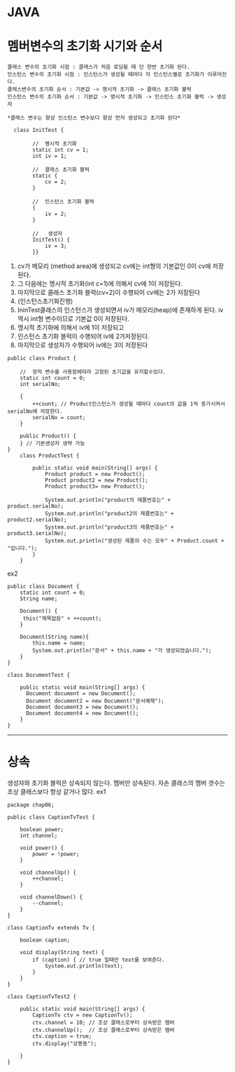 # JAVA
# 멤버변수의 초기화 시기와 순서
````
클래스 변수의 초기화 시점 : 클래스가 처음 로딩될 때 단 한번 초기화 된다.
인스턴스 변수의 초기화 시점 : 인스턴스가 생성될 때마다 각 인스턴스별로 초기화가 이루어진다.
클래스변수의 초기화 순서 : 기본값 -> 명시적 초기화 -> 클래스 초기화 블럭
인스턴스 변수의 초기화 순서 : 기본값 -> 명시적 초기화 -> 인스턴스 초기화 블럭 -> 생성자

*클래스 변수는 항상 인스턴스 변수보다 항상 먼저 생성되고 초기화 된다*

  class InitTest {

        //  명시적 초기화
        static int cv = 1;
        int iv = 1;

        //  클래스 초기화 블럭
        static {
            cv = 2;
        }

        //  인스턴스 초기화 블럭
        {
            iv = 2;
        }

        //   생성자
        InitTest() {
            iv = 3;
        }}
````
1. cv가 메모리 (method area)에 생성되고 cv에는 int형의 기본값인 0이 cv에 저장된다.
2. 그 다음에는 명시적 초기화(int c=1)에 의해서 cv에 1이 저장된다.
3. 마지막으로 클래스 초기화 블럭(cv=2)이 수행되어 cv에는 2가 저장된다
4. (인스턴스초기화진행)
5. IninTest클래스의 인스턴스가 생성되면서 iv가 메모리(heap)에 존재하게 된다. iv역시 int형 변수이므로 기본값 0이 저장된다.
6. 명시적 초기화에 의해서 iv에 1이 저장되고
7. 인스턴스 초기화 블럭이 수행되어 iv에 2가저장된다.
8. 마지막으로 생성자가 수행되어 iv에는 3이 저장된다
````
public class Product {

    //  정적 변수를 사용함에따라 고정된 초기값을 유지할수있다.
    static int count = 0;
    int serialNo;

    {
        ++count; // Product인스턴스가 생성될 때마다 count의 값을 1씩 증가시켜서 serialNo에 저장한다.
        serialNo = count;
    }

    public Product() {
    } // 기본생성자 생략 가능
}
    class ProductTest {

        public static void main(String[] args) {
            Product product = new Product();
            Product product2 = new Product();
            Product product3= new Product();

            System.out.println("product의 제품번호는" + product.serialNo);
            System.out.println("product2의 제품번호는" + product2.serialNo);
            System.out.println("product3의 제품번호는" + product3.serialNo);
            System.out.println("생성된 제품의 수는 모두" + Product.count + "입니다.");
        }
    }

````
ex2
````
public class Document {
    static int count = 0;
    String name;
    
    Document() {
     this("제목없음" + ++count);   
    }
    
    Document(String name){
        this.name = name;
        System.out.println("문서" + this.name + "가 생성되었습니다.");
    }
}

class DocumentTest {

    public static void main(String[] args) {
      Document document = new Document();
      Document document2 = new Document("문서예제");
      Document document3 = new Document();
      Document document4 = new Document();
    }
}
````
---------------------
# 상속
생성자와 초기화 블럭은 상속되지 않는다. 멤버만 상속된다.
자손 클래스의 멤버 갯수는 조상 클래스보다 항상 같거나 많다.
ex1
````
package chap06;

public class CaptionTvTest {

    boolean power;
    int channel;

    void power() {
        power = !power;
    }

    void channelUp() {
        ++channel;
    }

    void channelDown() {
        --channel;
    }
}

class CaptionTv extends Tv {

    boolean caption;

    void display(String text) {
        if (caption) { // true 일때만 text를 보여준다.
            System.out.println(text);
        }
    }
}

class CaptionTvTest2 {

    public static void main(String[] args) {
        CaptionTv ctv = new CaptionTv();
        ctv.channel = 10; // 조상 클래스로부터 상속받은 멤버
        ctv.channelUp();  // 조상 클래스로부터 상속받은 멤버
        ctv.caption = true;
        ctv.display("상봉동");

    }
}

````
